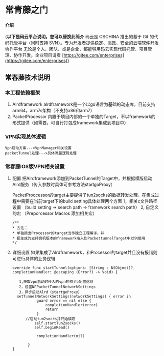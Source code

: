 # 常青藤之门

#### 介绍
{**以下是码云平台说明，您可以替换此简介**
码云是 OSCHINA 推出的基于 Git 的代码托管平台（同时支持 SVN）。专为开发者提供稳定、高效、安全的云端软件开发协作平台
无论是个人、团队、或是企业，都能够用码云实现代码托管、项目管理、协作开发。企业项目请看 [https://gitee.com/enterprises](https://gitee.com/enterprises)}

## 常春藤技术说明
###  本工程依赖框架
  1.  Alrdframework
      alrdframework是一个以go语言为基础的动态库，目前支持arm64，arm7s架构（不支持x86和arm7）
  2.  PacketProcessor
        内置于项目内部的一个单独的Target，不以framework的形式提供（如需要，可自行打包成framework集成到项目中）
        
### VPN实现总体逻辑       
    Vpn启动方案--->VpnManager相关设置
    packetTunnel处理--->具体流量逻辑处理

### 常春藤IOS版VPN相关设置

1. 配置
   把Alrdframework添加到PacketTunnel的Target中，并根据模版启动Alrd服务（传入参数时具体可参考方法startgoProxy）
   
    PacketProccessor的target主要提供了tun2socks的数据转发处理。在集成过程中需要在当前target下的build setting具体处理两个方面
       1，相关c文件路径设置 （build setting -> search
       path -> framework search path）
       2, 自定义的宏 （Preporcessor Macros 添加相关宏）
       
       /**
       * 方法二
       * 单独摘出Processor的target当作独立工程编译，并 
       * 把生成的支持真机版本的framework拖入到PackettunnelTarget中以供使用
       */
       
2. 详细设置
       如果集成了Alrdframework，和Processor的target并且没有报错则可进行具体的业务逻辑
       
       override func startTunnel(options: [String : NSObject]?, completionHandler: @escaping (Error?) -> Void) {
          
          1,获取vpn启动时传入的vpn的相关b配置信息
          2，设置NEPacketTunnelNetworkSettings
          3，异步启动Alrd（startgoProxy）
         setTunnelNetworkSettings(networkSettings) { error in
                  guard error == nil else {
                      completionHandler(error)
                      return
                  }
             //启动tun2socks并开始读取
                 self.startTun2socks()
                 self.beginRead()
          
                  completionHandler(nil)
                 
              }
       }

